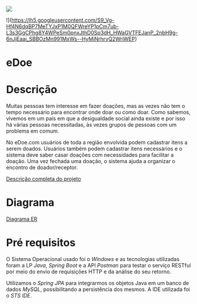 ![](https://user-images.githubusercontent.com/20418546/63717895-acca6f00-c81f-11e9-8ca9-52d5a4b4eb79.jpg)

!](https://lh5.googleusercontent.com/S9_Vg-Hf4N6dqBP7MeTYJxP1M0QFWreYP1pCm7ub-L3s3GgCPhg8Y4WPeSm0pnxJthD0Sp3dH_HWaGVTFEJanP_2nbH9g-6nJjEaai_SBBOzMn991MxWs--HyMiNrhrvQ2WriWEP)

# eDoe
# Descrição
  Muitas pessoas tem interesse em fazer doações, mas as vezes não tem o tempo necessário para encontrar onde doar ou como doar. Como sabemos, vivemos em um país em que a desigualdade social ainda existe e por isso há várias pessoas necessitadas, às vezes grupos de pessoas com um problema em comum. 
  
  No eDoe.com usuários de toda a região envolvida podem cadastrar itens a serem doados. Usuários também podem cadastrar itens necessários e o sistema deve saber casar doações com necessidades para facilitar a doação. Uma vez fechada uma doação, o sistema ajuda a organizar o encontro de doador/receptor.
  
  [Descrição completa do projeto](https://docs.google.com/document/d/e/2PACX-1vST2TI5lDbtMlv8rhFYJkYnrfgqzyWDv6DDvvAajz3_KK4tAs_UnAbYdI6oeMQA6jEHo5HwUAatHmd8/pub)
  
  # Diagrama
  [Diagrama ER](https://www.lucidchart.com/invitations/accept/e59ce12a-a45c-4c78-995e-0984821c3a90)
  
  # Pré requisitos
   O Sistema Operacional usado foi o *Windows* e as tecnologias utilizadas foram a LP *Java*, *Spring Boot* e a API *Postman* para testar o serviço RESTful por meio do envio de requisições HTTP e da análise do seu retorno. 
   
   Utilizamos o *Spring JPA* para integrarmos os objetos Java em um banco de dados *MySQL*, possibilitando a persistência dos mesmos. A IDE utilizada foi o *STS IDE*.
